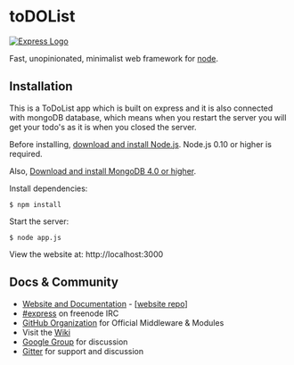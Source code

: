 # toDOList

[![Express Logo](https://i.cloudup.com/zfY6lL7eFa-3000x3000.png)](http://expressjs.com/)

  Fast, unopinionated, minimalist web framework for [node](http://nodejs.org).

## Installation

This is a ToDoList app which is built on express and it is also connected with mongoDB database, which means when you restart the server you will get 
your todo's as it is when you closed the server.

Before installing, [download and install Node.js](https://nodejs.org/en/download/).
Node.js 0.10 or higher is required.

Also, [Download and install MongoDB 4.0 or higher](https://www.mongodb.com/try/download/community).


  Install dependencies:

```console
$ npm install
```

  Start the server:

```console
$ node app.js
```

  View the website at: http://localhost:3000


## Docs & Community

  * [Website and Documentation](http://expressjs.com/) - [[website repo](https://github.com/expressjs/expressjs.com)]
  * [#express](https://webchat.freenode.net/?channels=express) on freenode IRC
  * [GitHub Organization](https://github.com/expressjs) for Official Middleware & Modules
  * Visit the [Wiki](https://github.com/expressjs/express/wiki)
  * [Google Group](https://groups.google.com/group/express-js) for discussion
  * [Gitter](https://gitter.im/expressjs/express) for support and discussion

